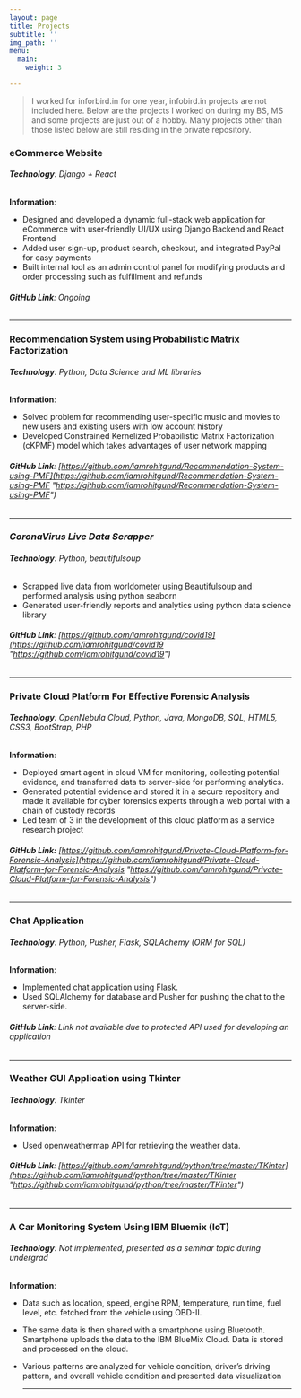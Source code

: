 ```yaml
---
layout: page
title: Projects
subtitle: ''
img_path: ''
menu:
  main:
    weight: 3

---
```

> I worked for inforbird.in for one year, infobird.in projects are not included here. Below are the projects I worked on during my BS, MS and some projects are just out of a hobby. Many projects other than those listed below are still residing in the private repository.

### **eCommerce Website**

###### **Technology**: Django + React

**Information**:

* Designed and developed a dynamic full-stack web application for eCommerce with user-friendly UI/UX using Django Backend and React Frontend
* Added user sign-up, product search, checkout, and integrated PayPal for easy payments
* Built internal tool as an admin control panel for modifying products and order processing such as fulfillment and refunds

###### **GitHub Link**: Ongoing

***

### **Recommendation System using Probabilistic Matrix Factorization**

###### **Technology**: Python, Data Science and ML libraries

**Information**:

* Solved problem for recommending user-specific music and movies to new users and existing users with low account history
* Developed Constrained Kernelized Probabilistic Matrix Factorization (cKPMF) model which takes advantages of user network mapping

###### **GitHub Link**: [https://github.com/iamrohitgund/Recommendation-System-using-PMF](https://github.com/iamrohitgund/Recommendation-System-using-PMF "https://github.com/iamrohitgund/Recommendation-System-using-PMF")

***

### **_CoronaVirus Live Data Scrapper_**

###### **Technology**: Python, beautifulsoup

* Scrapped live data from worldometer using Beautifulsoup and performed analysis using python seaborn
* Generated user-friendly reports and analytics using python data science library

###### **GitHub Link**: [https://github.com/iamrohitgund/covid19](https://github.com/iamrohitgund/covid19 "https://github.com/iamrohitgund/covid19")

***

### **Private Cloud Platform For Effective Forensic Analysis**

###### **Technology**: OpenNebula Cloud, Python, Java, MongoDB, SQL, HTML5, CSS3, BootStrap, PHP

**Information**:

* Deployed smart agent in cloud VM for monitoring, collecting potential evidence, and transferred data to server-side for performing analytics.
* Generated potential evidence and stored it in a secure repository and made it available for cyber forensics experts through a web portal with a chain of custody records
* Led team of 3 in the development of this cloud platform as a service research project

###### **GitHub Link:** [https://github.com/iamrohitgund/Private-Cloud-Platform-for-Forensic-Analysis](https://github.com/iamrohitgund/Private-Cloud-Platform-for-Forensic-Analysis "https://github.com/iamrohitgund/Private-Cloud-Platform-for-Forensic-Analysis")

***

### **Chat Application**

###### **Technology**: Python, Pusher, Flask, SQLAchemy (ORM for SQL)

**Information**:

* Implemented chat application using Flask.
* Used SQLAlchemy for database and Pusher for pushing the chat to the server-side.

###### **GitHub Link**:  Link not available due to protected API used for developing an application

***

### **Weather GUI Application using Tkinter**

###### **Technology**: Tkinter

**Information**:

* Used openweathermap API for retrieving the weather data.

###### **GitHub Link**:  [https://github.com/iamrohitgund/python/tree/master/TKinter](https://github.com/iamrohitgund/python/tree/master/TKinter "https://github.com/iamrohitgund/python/tree/master/TKinter")

***

### **A Car Monitoring System Using IBM Bluemix (IoT)**

###### **Technology**: Not implemented, presented as a seminar topic during undergrad

**Information**:

* Data such as location, speed, engine RPM, temperature, run time, fuel level, etc. fetched from the vehicle using OBD-II.
* The same data is then shared with a smartphone using Bluetooth. Smartphone uploads the data to the IBM BlueMix Cloud. Data is stored and processed on the cloud.
* Various patterns are analyzed for vehicle condition, driver’s driving pattern, and overall vehicle condition and presented data visualization

  ***